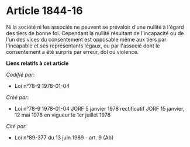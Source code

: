 # Article 1844-16

Ni la société ni les associés ne peuvent se prévaloir d'une nullité à l'égard des tiers de bonne foi. Cependant la nullité
résultant de l'incapacité ou de l'un des vices du consentement est opposable même aux tiers par l'incapable et ses
représentants légaux, ou par l'associé dont le consentement a été surpris par erreur, dol ou violence.

**Liens relatifs à cet article**

_Codifié par_:

  - Loi n°78-9 1978-01-04

_Créé par_:

  - Loi n°78-9 1978-01-04 JORF 5 janvier 1978 rectificatif JORF 15 janvier, 12 mai 1978 en vigueur le 1er juillet 1978

_Cité par_:

  - Loi n°89-377 du 13 juin 1989 - art. 9 (Ab)
